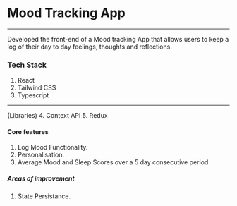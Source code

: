 # Mood Tracking App
---
Developed the front-end of a Mood tracking App that allows users to keep a log of their day to day 
feelings, thoughts and reflections. 
### Tech Stack 
1. React
2. Tailwind CSS
3. Typescript
------
(Libraries)
4. Context API
5. Redux 

#### Core features
1. Log Mood Functionality. 
2. Personalisation. 
3. Average Mood and Sleep Scores over a 5 day consecutive period.

##### Areas of improvement
1. State Persistance. 


